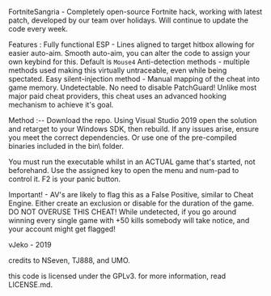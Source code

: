 FortniteSangria -
Completely open-source Fortnite hack, working with latest patch, developed by our team over holidays.
Will continue to update the code every week.

Features :
Fully functional ESP - Lines aligned to target hitbox allowing for easier auto-aim.
Smooth auto-aim, you can alter the code to assign your own keybind for this. Default is `Mouse4`
Anti-detection methods - multiple methods used making this virtually untraceable, even while being spectated.
Easy silent-injection method - Manual mapping of the cheat into game memory. Undetectable.
No need to disable PatchGuard! Unlike most major paid cheat providers, this cheat uses an advanced hooking mechanism to achieve it's goal.



Method :--
Download the repo.
Using Visual Studio 2019 open the solution and retarget to your Windows SDK, then rebuild. If any issues arise, ensure you meet the correct dependencies.
Or use one of the pre-compiled binaries included in the bin\ folder.

You must run the executable whilst in an ACTUAL game that's started, not beforehand.
Use the assigned key to open the menu and num-pad to control it. F2 is your panic button.

Important! -
AV's are likely to flag this as a False Positive, similar to Cheat Engine. Either create an exclusion or disable for the duration of the game.
DO NOT OVERUSE THIS CHEAT! While undetected, if you go around winning every single game with +50 kills somebody will take notice,
and your account might get flagged!


vJeko - 2019

credits to NSeven, TJ888, and UMO. 

this code is licensed under the GPLv3. for more information, read LICENSE.md.